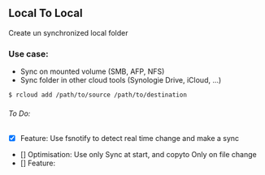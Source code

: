 ## Local To Local
Create un synchronized local folder

### Use case:
- Sync on mounted volume (SMB, AFP, NFS)
- Sync folder in other cloud tools (Synologie Drive, iCloud, ...)

```bash
$ rcloud add /path/to/source /path/to/destination
```

###### To Do:
- [x] Feature: Use fsnotify to detect real time change and make a sync
- [] Optimisation: Use only Sync at start, and copyto Only on file change
- [] Feature: 